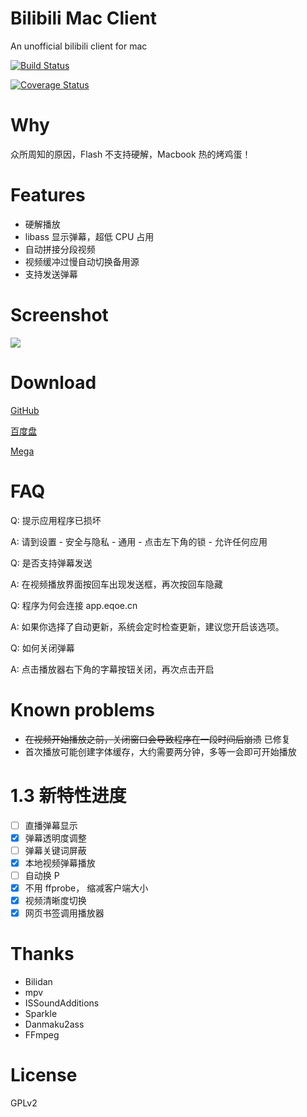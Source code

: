 # Bilibili Mac Client

An unofficial bilibili client for mac

[![Build Status](https://jenkins.tgod.co/job/Bilibili-for-mac/badge/icon)](http://jenkins.eqoe.cn/job/Bilibili-for-mac/)

[![Coverage Status](https://coveralls.io/repos/typcn/bilibili-mac-client/badge.svg)](https://coveralls.io/r/typcn/bilibili-mac-client)

# Why

众所周知的原因，Flash 不支持硬解，Macbook 热的烤鸡蛋！

# Features
- 硬解播放
- libass 显示弹幕，超低 CPU 占用
- 自动拼接分段视频
- 视频缓冲过慢自动切换备用源
- 支持发送弹幕

# Screenshot

![](http://ww2.sinaimg.cn/large/a74f330bjw1eqq21b23c7j21740npqbp.jpg)

# Download

[GitHub](https://github.com/typcn/bilibili-mac-client/releases)

[百度盘](http://pan.baidu.com/s/1eQvSx6i)

[Mega](https://mega.co.nz/#F!48gXiAxa!BFrmfzq9c97cfSbR4A1v8g)

# FAQ

Q: 提示应用程序已损坏

A: 请到设置 - 安全与隐私 - 通用 - 点击左下角的锁 - 允许任何应用

Q: 是否支持弹幕发送

A: 在视频播放界面按回车出现发送框，再次按回车隐藏

Q: 程序为何会连接 app.eqoe.cn

A: 如果你选择了自动更新，系统会定时检查更新，建议您开启该选项。

Q: 如何关闭弹幕

A: 点击播放器右下角的字幕按钮关闭，再次点击开启

# Known problems

- <del>在视频开始播放之前，关闭窗口会导致程序在一段时间后崩溃</del> 已修复
- 首次播放可能创建字体缓存，大约需要两分钟，多等一会即可开始播放

# 1.3 新特性进度

- [ ] 直播弹幕显示
- [x] 弹幕透明度调整
- [ ] 弹幕关键词屏蔽
- [x] 本地视频弹幕播放
- [ ] 自动换 P
- [x] 不用 ffprobe， 缩减客户端大小
- [x] 视频清晰度切换
- [x] 网页书签调用播放器

# Thanks

- Bilidan
- mpv
- ISSoundAdditions
- Sparkle
- Danmaku2ass
- FFmpeg

# License

GPLv2